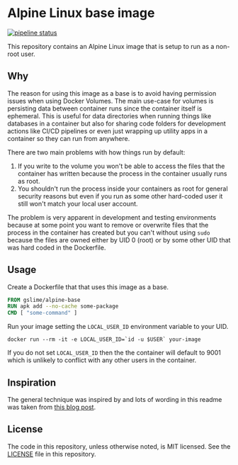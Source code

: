 # Alpine Linux base image

[![pipeline status](https://gitlab.com/kll/docker-alpine-base/badges/master/pipeline.svg)](https://gitlab.com/kll/docker-alpine-base/commits/master)

This repository contains an Alpine Linux image that is setup to run as a
non-root user.

## Why

The reason for using this image as a base is to avoid having permission issues
when using Docker Volumes. The main use-case for volumes is persisting data
between container runs since the container itself is ephemeral. This is useful
for data directories when running things like databases in a container but also
for sharing code folders for development actions like CI/CD pipelines or even
just wrapping up utility apps in a container so they can run from anywhere.

There are two main problems with how things run by default:

  1. If you write to the volume you won't be able to access the files that the
     container has written because the process in the container usually runs
     as root.
  2. You shouldn't run the process inside your containers as root for general
     security reasons but even if you run as some other hard-coded user it
     still won't match your local user account.

The problem is very apparent in development and testing environments because
at some point you want to remove or overwrite files that the process in the
container has created but you can't without using `sudo` because the files
are owned either by UID 0 (root) or by some other UID that was hard coded in
the Dockerfile.

## Usage

Create a Dockerfile that that uses this image as a base.

```dockerfile
FROM gslime/alpine-base
RUN apk add --no-cache some-package
CMD [ "some-command" ]
```

Run your image setting the `LOCAL_USER_ID` environment variable to your UID.

```console
docker run --rm -it -e LOCAL_USER_ID=`id -u $USER` your-image
```

If you do not set `LOCAL_USER_ID` then the the container will default to 9001
which is unlikely to conflict with any other users in the container.

## Inspiration

The general technique was inspired by and lots of wording in this readme was
taken from [this blog post](https://denibertovic.com/posts/handling-permissions-with-docker-volumes/).

## License

The code in this repository, unless otherwise noted, is MIT licensed. See the [LICENSE](LICENSE) file in this repository.